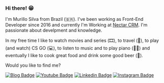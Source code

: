 ### Hi there! 😁

I'm Murillo Silva from Brazil (🇧🇷). I've been working as Front-End Developer since 2016 and currently I'm Working at [Nectar CRM](https://nectarcrm.com.br/). I'm passionate about develpment and knowledge.

In my free time I like to watch movies and series (🎞️), to travel (🛫), to play (and watch) CS GO (💻), to listen to music and to play piano (🎵🎹) and eventually I like to cook great food and drink some good beer (🍺).

Would you like to find me?

[![Blog Badge](https://img.shields.io/badge/Blog-murillo-black)](https://medium.com/@murillo.vieiraesilva)
[![Youtube Badge](https://img.shields.io/badge/-Youtube-FF0000?style=flat-square&labelColor=FF0000&logo=youtube&logoColor=white&link=https://www.youtube.com/channel/UCN8p264I91pEeFdQSLI1lGQ)](https://www.youtube.com/channel/UCN8p264I91pEeFdQSLI1lGQ)
[![Linkedin Badge](https://img.shields.io/badge/-LinkedIn-blue?style=flat-square&logo=Linkedin&logoColor=white&link=https://www.linkedin.com/in/murillo-vieira)](https://www.linkedin.com/in/murillo-vieira)
[![Instagram Badge](https://img.shields.io/badge/-Instagram-blueviolet?style=flat-square&logo=Instagram&logoColor=white&link=https://www.instagram.com/murislo/?hl=en)](https://www.instagram.com/murislo/?hl=en)

